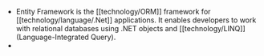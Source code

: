 - Entity Framework is the [[technology/ORM]] framework for [[technology/language/.Net]] applications. It enables developers to work with relational databases using .NET objects and [[technology/LINQ]] (Language-Integrated Query).
-